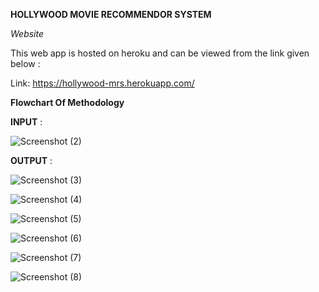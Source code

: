 **HOLLYWOOD MOVIE RECOMMENDOR SYSTEM**

*Website*

This web app is hosted on heroku and can be viewed from the link given below :

Link: https://hollywood-mrs.herokuapp.com/

**Flowchart Of Methodology**



**INPUT** :

![Screenshot (2)](https://user-images.githubusercontent.com/53823786/133544247-9d277572-d109-43fc-97fb-f71a2dc6c7d5.png)

**OUTPUT**  :

![Screenshot (3)](https://user-images.githubusercontent.com/53823786/133544265-842ca157-e5e4-4939-a3df-792e90e6139a.png)

![Screenshot (4)](https://user-images.githubusercontent.com/53823786/133544281-d674674b-1fe1-4109-afb6-8c0336bf8a27.png)

![Screenshot (5)](https://user-images.githubusercontent.com/53823786/133544289-6f1829a9-208e-4579-81e3-62951765fdda.png)

![Screenshot (6)](https://user-images.githubusercontent.com/53823786/133544295-cbf59110-f78a-412f-982b-11fe232fc636.png)

![Screenshot (7)](https://user-images.githubusercontent.com/53823786/133544304-b64c526c-feb0-496a-8144-b8b6dbe2409c.png)

![Screenshot (8)](https://user-images.githubusercontent.com/53823786/133544313-23cfb29c-7515-4490-b97f-154542ef6ac3.png)

